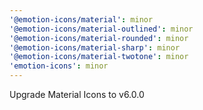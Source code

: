 ```yaml
---
'@emotion-icons/material': minor
'@emotion-icons/material-outlined': minor
'@emotion-icons/material-rounded': minor
'@emotion-icons/material-sharp': minor
'@emotion-icons/material-twotone': minor
'emotion-icons': minor
---
```


Upgrade Material Icons to v6.0.0
